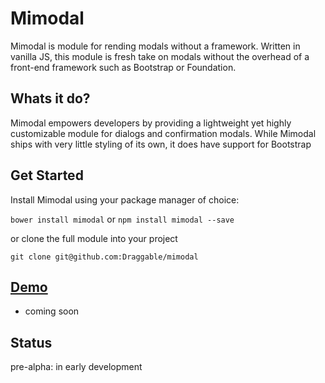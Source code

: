 # Mimodal

Mimodal is module for rending modals without a framework. Written in vanilla JS, this module is fresh take on modals without the overhead of a front-end framework such as Bootstrap or Foundation.

## Whats it do?
Mimodal empowers developers by providing a lightweight yet highly customizable module for dialogs and confirmation modals. While Mimodal ships with very little styling of its own, it does have support for Bootstrap

## Get Started
Install Mimodal using your package manager of choice:

`bower install mimodal` or `npm install mimodal --save`

or clone the full module into your project

`git clone git@github.com:Draggable/mimodal`

## [Demo](#)
- coming soon


## Status
pre-alpha: in early development
